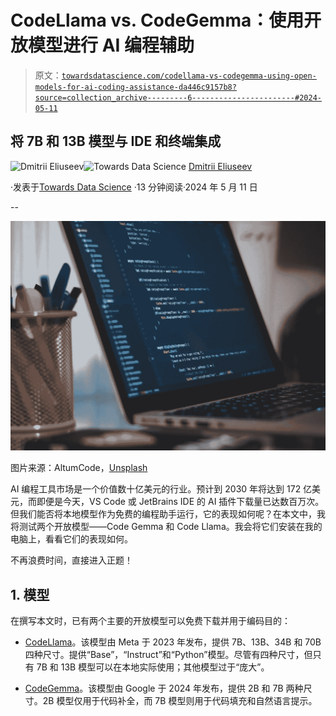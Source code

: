 # CodeLlama vs. CodeGemma：使用开放模型进行 AI 编程辅助

> 原文：[`towardsdatascience.com/codellama-vs-codegemma-using-open-models-for-ai-coding-assistance-da446c9157b8?source=collection_archive---------6-----------------------#2024-05-11`](https://towardsdatascience.com/codellama-vs-codegemma-using-open-models-for-ai-coding-assistance-da446c9157b8?source=collection_archive---------6-----------------------#2024-05-11)

## 将 7B 和 13B 模型与 IDE 和终端集成

[](https://dmitryelj.medium.com/?source=post_page---byline--da446c9157b8--------------------------------)![Dmitrii Eliuseev](https://dmitryelj.medium.com/?source=post_page---byline--da446c9157b8--------------------------------)[](https://towardsdatascience.com/?source=post_page---byline--da446c9157b8--------------------------------)![Towards Data Science](https://towardsdatascience.com/?source=post_page---byline--da446c9157b8--------------------------------) [Dmitrii Eliuseev](https://dmitryelj.medium.com/?source=post_page---byline--da446c9157b8--------------------------------)

·发表于[Towards Data Science](https://towardsdatascience.com/?source=post_page---byline--da446c9157b8--------------------------------) ·13 分钟阅读·2024 年 5 月 11 日

--

![](img/5c7f1ce4b25814e6af62deff202137b1.png)

图片来源：AltumCode，[Unsplash](https://unsplash.com/@altumcode)

AI 编程工具市场是一个价值数十亿美元的行业。预计到 2030 年将达到 172 亿美元，而即便是今天，VS Code 或 JetBrains IDE 的 AI 插件下载量已达数百万次。但我们能否将本地模型作为免费的编程助手运行，它的表现如何呢？在本文中，我将测试两个开放模型——Code Gemma 和 Code Llama。我会将它们安装在我的电脑上，看看它们的表现如何。

不再浪费时间，直接进入正题！

## 1\. 模型

在撰写本文时，已有两个主要的开放模型可以免费下载并用于编码目的：

+   [CodeLlama](https://ai.meta.com/blog/code-llama-large-language-model-coding/)。该模型由 Meta 于 2023 年发布，提供 7B、13B、34B 和 70B 四种尺寸。提供“Base”，“Instruct”和“Python”模型。尽管有四种尺寸，但只有 7B 和 13B 模型可以在本地实际使用；其他模型过于“庞大”。

+   [CodeGemma](https://ai.google.dev/gemma/docs/codegemma)。该模型由 Google 于 2024 年发布，提供 2B 和 7B 两种尺寸。2B 模型仅用于代码补全，而 7B 模型则用于代码填充和自然语言提示。

